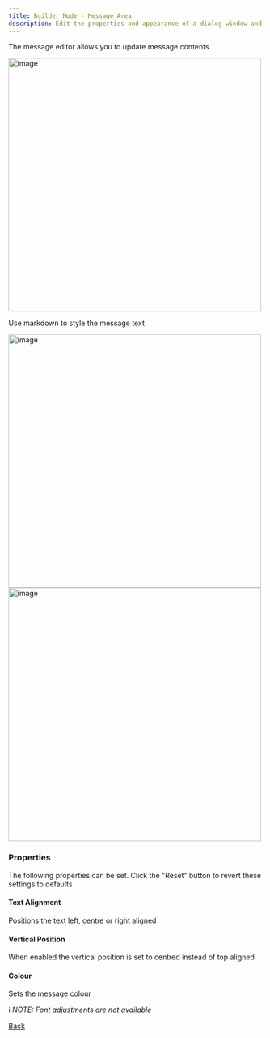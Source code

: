 ```yaml
---
title: Builder Mode - Message Area
description: Edit the properties and appearance of a dialog window and output the results as a json config
---
```


The message editor allows you to update message contents.

<img width="500" alt="image" src="/builder/builder_message.png" />

Use markdown to style the message text

<img width="500" alt="image" src="/builder/builder_message_populated.png" />

<img width="500" alt="image" src="/builder/builder_message_dialog.png" />

### Properties

The following properties can be set. Click the "Reset" button to revert these settings to defaults

#### Text Alignment

Positions the text left, centre or right aligned

#### Vertical Position

When enabled the vertical position is set to centred instead of top aligned

#### Colour

Sets the message colour

ℹ️ _NOTE: Font adjustments are not available_

[Back](/builder/builder/)